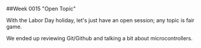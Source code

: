##Week 0015 "Open Topic"

With the Labor Day holiday, let's just have an open session; any topic is fair game.

We ended up reviewing Git/Github and talking a bit about microcontrollers.
